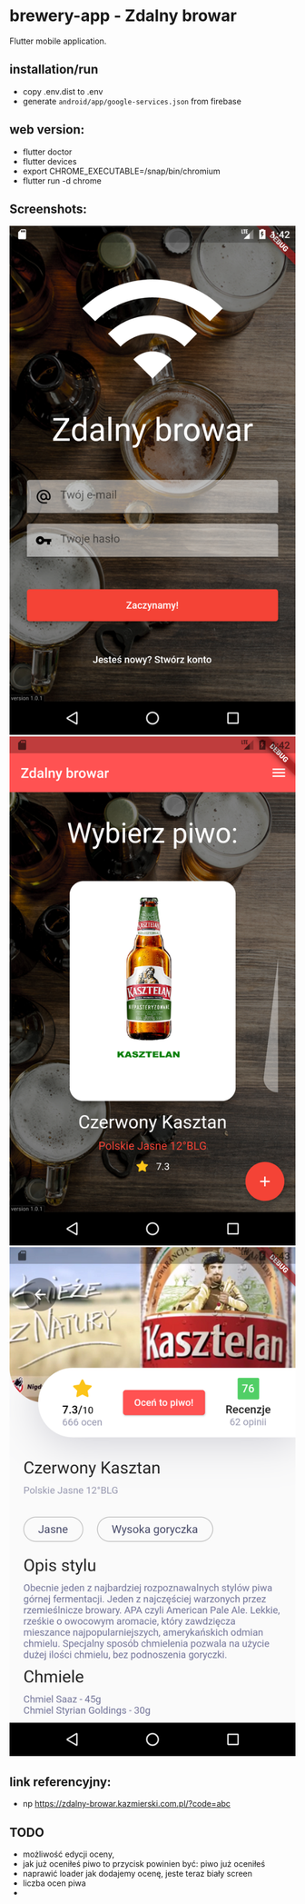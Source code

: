 # brewery-app - Zdalny browar
Flutter mobile application.

## installation/run
- copy .env.dist to .env
- generate `android/app/google-services.json` from firebase

## web version:
- flutter doctor
- flutter devices
- export CHROME_EXECUTABLE=/snap/bin/chromium
- flutter run -d chrome

## Screenshots:
![Login page](screenshots/screenshot_1.png)
![Main page](screenshots/screenshot_2.png)
![Details page](screenshots/screenshot_3.png)

## link referencyjny:
- np https://zdalny-browar.kazmierski.com.pl/?code=abc

## TODO
- możliwość edycji oceny,
- jak już oceniłeś piwo to przycisk powinien być: piwo już oceniłeś
- naprawić loader jak dodajemy ocenę, jeste teraz biały screen
- liczba ocen piwa
-